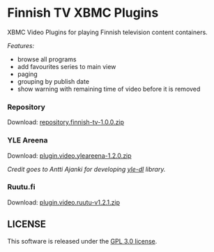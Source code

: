 Finnish TV XBMC Plugins
===============

XBMC Video Plugins for playing Finnish television content containers.

*Features:*
- browse all programs
- add favourites series to main view
- paging
- grouping by publish date
- show warning with remaining time of video before it is removed

### Repository
Download: [repository.finnish-tv-1.0.0.zip](https://github.com/downloads/szymex/xbmc-finnish-tv/repository.finnish-tv-1.0.0.zip)

### YLE Areena

Download: [plugin.video.yleareena-1.2.0.zip](https://github.com/downloads/szymex/xbmc-finnish-tv/plugin.video.yleareena-v1.2.0.zip)

*Credit goes to Antti Ajanki for developing [yle-dl](https://github.com/aajanki/yle-dl) library.*

### Ruutu.fi
Download: [plugin.video.ruutu-v1.2.1.zip](https://github.com/downloads/szymex/xbmc-finnish-tv/plugin.video.ruutu-1.2.1.zip)

## LICENSE
This software is released under the [GPL 3.0 license](http://www.gnu.org/licenses/gpl-3.0.html).
